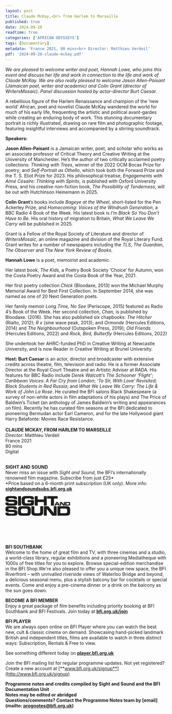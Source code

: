 ```yaml
---
layout: post
title: Claude McKay,<br> from Harlem to Marseille
published: true
date: 2024-09-28
readtime: true
categories: ['AFRICAN ODYSSEYS']
tags: [Documentary]
metadata: 'France 2021, 80 mins<br> Director: Matthieu Verdeil'
pdf: '2024-09-28-claude-mckay.pdf'
---
```

_We are pleased to welcome writer and poet, Hannah Lowe, who joins this event and discuss her life and work in connection to the life and work of Claude McKay. We are also really pleased to welcome Jason Allen-Paisant (Jamaican poet, writer and academic) and Colin Grant (director of WritersMosaic). Panel discussion hosted by actor-director Burt Caesar._

A rebellious figure of the Harlem Renaissance and champion of the ’new world’ African, poet and novelist Claude McKay wandered the world for much of his early life, frequenting the artistic and political avant-gardes while creating an enduring body of work. This stunning documentary portrait is richly illustrated, drawing on rare film and photographic footage, featuring insightful interviews and accompanied by a stirring soundtrack.

**Speakers:**

**Jason Allen-Paisant** is a Jamaican writer, poet, and scholar who works as an associate professor of Critical Theory and Creative Writing at the University of Manchester. He’s the author of two critically acclaimed poetry collections: _Thinking with Trees_, winner of the 2022 OCM Bocas Prize for poetry; and _Self-Portrait as Othello_, which took both the Forward Prize and the T. S. Eliot Prize for 2023. His philosophical treatise, _Engagements with Aimé Césaire: Thinking with Spirits_, is published with Oxford University Press, and his creative non-fiction book, _The Possibility of Tenderness_, will be out with Hutchinson Heinemann in 2025.

**Colin Grant**’s books include _Bageye at the Wheel_, short-listed for the Pen Ackerley Prize, and _Homecoming: Voices of the Windrush Generation_, a BBC Radio 4 Book of the Week. His latest book is _I’m Black So You Don’t Have to Be._ His oral history of migration to Britain, _What We Leave We Carry_ will be published in 2025.

Grant is a Fellow of the Royal Society of Literature and director of _WritersMosaic_, an online magazine and division of the Royal Literary Fund. Grant writes for a number of newspapers including the _TLS_, _The_ _Guardian_, _The Observer_ and _The New York Review of Books_.

**Hannah Lowe** is a poet, memoirist and academic.

Her latest book, _The Kids_, a Poetry Book Society ‘Choice’ for Autumn, won the Costa Poetry Award and the Costa Book of the Year, 2021.

Her first poetry collection _Chick_ (Bloodaxe, 2013) won the Michael Murphy Memorial Award for Best First Collection. In September 2014, she was named as one of 20 Next Generation poets.

Her family memoir _Long Time, No See_ (Periscope, 2015) featured as Radio 4’s Book of the Week. Her second collection, _Chan,_ is published by Bloodaxe. (2016). She has also published six chapbooks: _The Hitcher_ (Rialto, 2012); _R x_ (sine wave peak, 2013); and _Ormonde_ (Hercules Editions, 2014) and _The Neighbourhood_ (Outspoken Press, 2019); _Old Friends_ (Hercules Editions, 2022) and _Rock, Bird, Butterfly_ (Hercules Editions, 2022)

She undertook her AHRC-funded PhD in Creative Writing at Newcastle University, and is now Reader in Creative Writing at Brunel University.

**Host: Burt Caesar** is an actor, director and broadcaster with extensive credits across theatre, film, television and radio. He is a former Associate Director at the Royal Court Theatre and an Artistic Adviser at RADA. His features for BBC Radio include _Derek Walcott’s The Schooner ‘Flight’_; _Caribbean Voices: A Far Cry from London_; _‘To Sir, With Love’ Revisited_; _Black Students in Red Russia_; and _What We Leave We Carry: The Life & Work of John La Rose_. He curated the BFI salons Black Shakespeare (a survey of non-white actors in film adaptations of his plays) and The Price of Baldwin’s Ticket (an anthology of James Baldwin’s writing and appearances on film). Recently he has curated film seasons at the BFI dedicated to pioneering Bermudan actor Earl Cameron, and for the late Hollywood giant Harry Belafonte: Movies Race Resistance.  
<br>
**CLAUDE MCKAY, FROM HARLEM TO MARSEILLE**  
_Director:_ Matthieu Verdeil  
France 2021  
80 mins  
Digital  
<br>

**SIGHT AND SOUND**  
Never miss an issue with _Sight and Sound_, the BFI’s internationally renowned film magazine. Subscribe from just £25*<br>
*Price based on a 6-month print subscription (UK only). More info: [**sightandsoundsubs.bfi.org.uk**](https://sightandsoundsubs.bfi.org.uk/subscribe)

<img style="float: left;" src="/img/sight-and-sound.jpg" width="40%" height="40%"><br><br><br><br><br><br><br><br>

**BFI SOUTHBANK**  
Welcome to the home of great film and TV, with three cinemas and a studio, a world-class library, regular exhibitions and a pioneering Mediatheque with 1000s of free titles for you to explore. Browse special-edition merchandise in the BFI Shop.We&#39;re also pleased to offer you a unique new space, the BFI Riverfront – with unrivalled riverside views of Waterloo Bridge and beyond, a delicious seasonal menu, plus a stylish balcony bar for cocktails or special events. Come and enjoy a pre-cinema dinner or a drink on the balcony as the sun goes down.  

**BECOME A BFI MEMBER**  
Enjoy a great package of film benefits including priority booking at BFI Southbank and BFI Festivals. Join today at [**bfi.org.uk/join**](http://www.bfi.org.uk/join)  

**BFI PLAYER**  
 We are always open online on BFI Player where you can watch the best new, cult &amp; classic cinema on demand. Showcasing hand-picked landmark British and independent titles, films are available to watch in three distinct ways: Subscription, Rentals &amp; Free to view.  

See something different today on [**player.bfi.org.uk**](https://player.bfi.org.uk)  

Join the BFI mailing list for regular programme updates. Not yet registered? Create a new account at [**www.bfi.org.uk/signup**](http://www.bfi.org.uk/signup)

**Programme notes and credits compiled by Sight and Sound and the BFI Documentation Unit  
Notes may be edited or abridged  
Questions/comments? Contact the Programme Notes team by [email](mailto: prognotes@bfi.org.uk)**
<!--stackedit_data:
eyJoaXN0b3J5IjpbLTE2NzY4MjY5NDksMTM2OTYwMjQ4MCw3Mz
A5OTgxMTZdfQ==
-->
